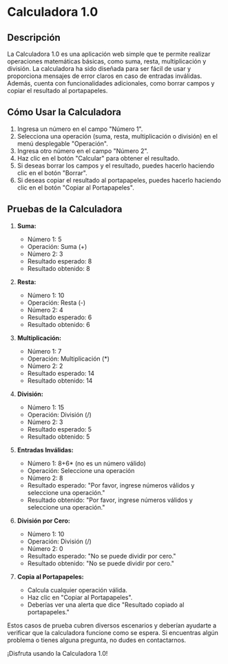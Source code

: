 # Calculadora 1.0

## Descripción

La Calculadora 1.0 es una aplicación web simple que te permite realizar operaciones matemáticas básicas, como suma, resta, multiplicación y división. La calculadora ha sido diseñada para ser fácil de usar y proporciona mensajes de error claros en caso de entradas inválidas. Además, cuenta con funcionalidades adicionales, como borrar campos y copiar el resultado al portapapeles.

## Cómo Usar la Calculadora

1. Ingresa un número en el campo "Número 1".
2. Selecciona una operación (suma, resta, multiplicación o división) en el menú desplegable "Operación".
3. Ingresa otro número en el campo "Número 2".
4. Haz clic en el botón "Calcular" para obtener el resultado.
5. Si deseas borrar los campos y el resultado, puedes hacerlo haciendo clic en el botón "Borrar".
6. Si deseas copiar el resultado al portapapeles, puedes hacerlo haciendo clic en el botón "Copiar al Portapapeles".

## Pruebas de la Calculadora

1. **Suma:**  
   - Número 1: 5  
   - Operación: Suma (+)  
   - Número 2: 3  
   - Resultado esperado: 8  
   - Resultado obtenido: 8

2. **Resta:**  
   - Número 1: 10  
   - Operación: Resta (-)  
   - Número 2: 4  
   - Resultado esperado: 6  
   - Resultado obtenido: 6

3. **Multiplicación:**  
   - Número 1: 7  
   - Operación: Multiplicación (*)  
   - Número 2: 2  
   - Resultado esperado: 14  
   - Resultado obtenido: 14

4. **División:**  
   - Número 1: 15  
   - Operación: División (/)  
   - Número 2: 3  
   - Resultado esperado: 5  
   - Resultado obtenido: 5

5. **Entradas Inválidas:**  
   - Número 1: 8+6* (no es un número válido)  
   - Operación: Seleccione una operación  
   - Número 2: 8  
   - Resultado esperado: "Por favor, ingrese números válidos y seleccione una operación."  
   - Resultado obtenido: "Por favor, ingrese números válidos y seleccione una operación."

6. **División por Cero:**  
   - Número 1: 10  
   - Operación: División (/)  
   - Número 2: 0  
   - Resultado esperado: "No se puede dividir por cero."  
   - Resultado obtenido: "No se puede dividir por cero."

7. **Copia al Portapapeles:**  
   - Calcula cualquier operación válida.  
   - Haz clic en "Copiar al Portapapeles".  
   - Deberías ver una alerta que dice "Resultado copiado al portapapeles."

Estos casos de prueba cubren diversos escenarios y deberían ayudarte a verificar que la calculadora funcione como se espera. Si encuentras algún problema o tienes alguna pregunta, no dudes en contactarnos.

¡Disfruta usando la Calculadora 1.0!
